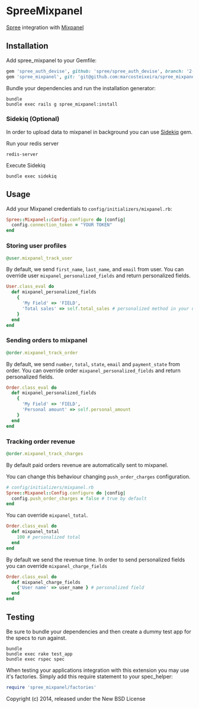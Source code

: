 SpreeMixpanel
=============

[Spree](http://spreecommerce.com/) integration with [Mixpanel](https://mixpanel.com)

Installation
------------

Add spree_mixpanel to your Gemfile:

```ruby
gem 'spree_auth_devise', github: 'spree/spree_auth_devise', branch: '2-2-stable'
gem 'spree_mixpanel', git: 'git@github.com:marcosteixeira/spree_mixpanel.git', branch: '2-2-stable'
```

Bundle your dependencies and run the installation generator:

```shell
bundle
bundle exec rails g spree_mixpanel:install
```

### Sidekiq (Optional)

In order to upload data to mixpanel in background you can use [Sidekiq](http://sidekiq.org/) gem.

Run your redis server
```shell
redis-server
```

Execute Sidekiq
```shell
bundle exec sidekiq
```

Usage
------------

Add your Mixpanel credentials to `config/initializers/mixpanel.rb`:

```ruby
Spree::Mixpanel::Config.configure do |config|
  config.connection_token = "YOUR TOKEN"
end
```

### Storing user profiles

```ruby
@user.mixpanel_track_user
```

By default, we send `first_name`, `last_name`, and `email` from user. You can override user `mixpanel_personalized_fields` and return personalized fields.

```ruby
User.class_eval do
  def mixpanel_personalized_fields
    {
      'My Field' => 'FIELD',
      'Total sales' => self.total_sales # personalized method in your user model
    }
  end
end
```

### Sending orders to mixpanel

```ruby
@order.mixpanel_track_order
```

By default, we send `number`, `total`, `state`, `email` and `payment_state` from order. You can override order `mixpanel_personalized_fields` and return personalized fields.

```ruby
Order.class_eval do
  def mixpanel_personalized_fields
    {
      'My Field' => 'FIELD',
      'Personal amount' => self.personal_amount
    }
  end
end
```
### Tracking order revenue

```ruby
@order.mixpanel_track_charges
```

By default paid orders revenue  are automatically sent to mixpanel.

You can change this behaviour changing `push_order_charges` configuration.

```ruby
# config/initializers/mixpanel.rb
Spree::Mixpanel::Config.configure do |config|
  config.push_order_charges = false # true by default
end
```

You can override `mixpanel_total`.

```ruby
Order.class_eval do
  def mixpanel_total
    100 # personalized total
  end
end
```
By default we send the revenue time. In order to send personalized fields you can override `mixpanel_charge_fields`

```ruby
Order.class_eval do
  def mixpanel_charge_fields
    {'User name' => user_name } # personalized field
  end
end
```

Testing
-------

Be sure to bundle your dependencies and then create a dummy test app for the specs to run against.

```shell
bundle
bundle exec rake test_app
bundle exec rspec spec
```

When testing your applications integration with this extension you may use it's factories.
Simply add this require statement to your spec_helper:

```ruby
require 'spree_mixpanel/factories'
```

Copyright (c) 2014, released under the New BSD License
